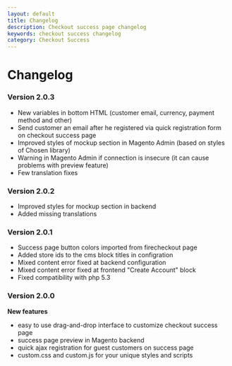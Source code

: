 ```yaml
---
layout: default
title: Changelog
description: Checkout success page changelog
keywords: checkout success changelog
category: Checkout Success
---
```


# Changelog

### Version 2.0.3

 -  New variables in bottom HTML (customer email, currency, payment method and
    other)
 -  Send customer an email after he registered via quick registration form on
    checkout success page
 -  Improved styles of mockup section in Magento Admin (based on styles of
    Chosen library)
 -  Warning in Magento Admin if connection is insecure (it can cause problems
    with preview feature)
 -  Few translation fixes

### Version 2.0.2

 -  Improved styles for mockup section in backend
 -  Added missing translations

### Version 2.0.1

 -  Success page button colors imported from firecheckout page
 -  Added store ids to the cms block titles in configration
 -  Mixed content error fixed at backend configuration
 -  Mixed content error fixed at frontend "Create Account" block
 -  Fixed compatibility with php 5.3

### Version 2.0.0

**New features**

 -  easy to use drag-and-drop interface to customize checkout success page
 -  success page preview in Magento backend
 -  quick ajax registration for guest customers on success page
 -  custom.css and custom.js for your unique styles and scripts
